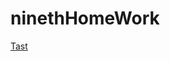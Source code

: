 # ninethHomeWork

[Tast](https://netology.ru/profile/program/jdcp-java-6/lessons/232131/lesson_items/1231250)
